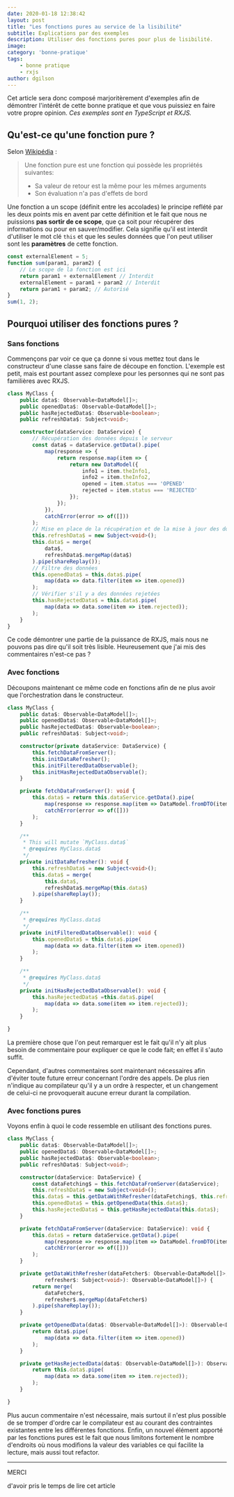 ```yaml
---
date: 2020-01-18 12:38:42
layout: post
title: "Les fonctions pures au service de la lisibilité"
subtitle: Explications par des exemples
description: Utiliser des fonctions pures pour plus de lisibilité.
image: 
category: 'bonne-pratique'
tags:
    - bonne pratique
    - rxjs
author: dgilson
---
```


Cet article sera donc composé marjoritèrement d'exemples afin de démontrer l'intérêt de cette bonne pratique et que vous puissiez en faire votre propre opinion.
*Ces exemples sont en TypeScript et RXJS.*

## Qu'est-ce qu'une fonction pure ?

Selon [Wikipédia](https://fr.wikipedia.org/wiki/Fonction_pure) :

> Une fonction pure est une fonction qui possède les propriétés suivantes:
> * Sa valeur de retour est la même pour les mêmes arguments
> * Son évaluation n'a pas d'effets de bord

Une fonction a un scope (définit entre les accolades) le principe reflété par les deux points mis en avent par cette définition et le fait que nous ne puissions **pas sortir de ce scope**, que ça soit pour récupérer des informations ou pour en sauver/modifier.
Cela signifie qu'il est interdit d'utiliser le mot clé `this` et que les seules données que l'on peut utiliser sont les **paramètres** de cette fonction.

```ts
const externalElement = 5;
function sum(param1, param2) {
    // Le scope de la fonction est ici
    return param1 + externalElement // Interdit
    externalElement = param1 + param2 // Interdit
    return param1 + param2; // Autorisé
}
sum(1, 2);
```

## Pourquoi utiliser des fonctions pures ?

### Sans fonctions

Commençons par voir ce que ça donne si vous mettez tout dans le constructeur d'une classe sans faire de découpe en fonction.
L'exemple est petit, mais est pourtant assez complexe pour les personnes qui ne sont pas familières avec RXJS.

```ts
class MyClass {
    public data$: Observable<DataModel[]>;
    public openedData$: Observable<DataModel[]>;
    public hasRejectedData$: Observable<boolean>;
    public refreshData$: Subject<void>;

    constructor(dataService: DataService) {
        // Récupération des données depuis le serveur
        const data$ = dataService.getData().pipe(
            map(response => {
                return response.map(item => {
                    return new DataModel({
                        info1 = item.theInfo1,
                        info2 = item.theInfo2,
                        opened = item.status === 'OPENED'
                        rejected = item.status === 'REJECTED'
                    });
                });
            }),
            catchError(error => of([]))
        );
        // Mise en place de la récupération et de la mise à jour des données depuis le serveur
        this.refreshData$ = new Subject<void>();
        this.data$ = merge(
            data$,
            refreshData$.mergeMap(data$)
        ).pipe(shareReplay());
        // Filtre des données
        this.openedData$ = this.data$.pipe(
            map(data => data.filter(item => item.opened))
        );
        // Vérifier s'il y a des données rejetées
        this.hasRejectedData$ = this.data$.pipe(
            map(data => data.some(item => item.rejected));
        );
    }
}
```

Ce code démontrer une partie de la puissance de RXJS, mais nous ne pouvons pas dire qu'il soit très lisible. Heureusement que j'ai mis des commentaires n'est-ce pas ?

### Avec fonctions

Découpons maintenant ce même code en fonctions afin de ne plus avoir que l'orchestration dans le constructeur.

```ts
class MyClass {
    public data$: Observable<DataModel[]>;
    public openedData$: Observable<DataModel[]>;
    public hasRejectedData$: Observable<boolean>;
    public refreshData$: Subject<void>;

    constructor(private dataService: DataService) {
        this.fetchDataFromServer();
        this.initDataRefresher();
        this.initFilteredDataObservable();
        this.initHasRejectedDataObservable();
    }

    private fetchDataFromServer(): void {
        this.data$ = return this.dataService.getData().pipe(
            map(response => response.map(item => DataModel.fromDTO(item))),
            catchError(error => of([]))
        );
    }

    /**
     * This will mutate `MyClass.data$`
     * @requires MyClass.data$
     */
    private initDataRefresher(): void {
        this.refreshData$ = new Subject<void>();
        this.data$ = merge(
            this.data$,
            refreshData$.mergeMap(this.data$)
        ).pipe(shareReplay());
    }

    /**
     * @requires MyClass.data$
     */
    private initFilteredDataObservable(): void {
        this.openedData$ = this.data$.pipe(
            map(data => data.filter(item => item.opened))
        );
    }

    /**
     * @requires MyClass.data$
     */
    private initHasRejectedDataObservable(): void {
        this.hasRejectedData$ =this.data$.pipe(
            map(data => data.some(item => item.rejected));
        );
    }

}
```

La première chose que l'on peut remarquer est le fait qu'il n'y ait plus besoin de commentaire pour expliquer ce que le code fait; en effet il s'auto suffit.

Cependant, d'autres commentaires sont maintenant nécessaires afin d'éviter toute future erreur concernant l'ordre des appels.
De plus rien n'indique au compilateur qu'il y a un ordre à respecter, et un changement de celui-ci ne provoquerait aucune erreur durant la compilation.

### Avec fonctions pures

Voyons enfin à quoi le code ressemble en utilisant des fonctions pures.

```ts
class MyClass {
    public data$: Observable<DataModel[]>;
    public openedData$: Observable<DataModel[]>;
    public hasRejectedData$: Observable<boolean>;
    public refreshData$: Subject<void>;

    constructor(dataService: DataService) {
        const dataFetching$ = this.fetchDataFromServer(dataService);
        this.refreshData$ = new Subject<void>();
        this.data$ = this.getDataWithRefresher(dataFetching$, this.refreshData$);
        this.openedData$ = this.getOpenedData(this.data$);
        this.hasRejectedData$ = this.getHasRejectedData(this.data$);
    }

    private fetchDataFromServer(dataService: DataService): void {
        this.data$ = return dataService.getData().pipe(
            map(response => response.map(item => DataModel.fromDTO(item))),
            catchError(error => of([]))
        );
    }

    private getDataWithRefresher(dataFetcher$: Observable<DataModel[]>,
            refresher$: Subject<void>): Observable<DataModel[]>) {
        return merge(
            dataFetcher$,
            refresher$.mergeMap(dataFetcher$)
        ).pipe(shareReplay());
    }

    private getOpenedData(data$: Observable<DataModel[]>): Observable<DataModel[]>) {
        return data$.pipe(
            map(data => data.filter(item => item.opened))
        );
    }

    private getHasRejectedData(data$: Observable<DataModel[]>): Observable<boolean>) {
        return this.data$.pipe(
            map(data => data.some(item => item.rejected));
        );
    }

}
```

Plus aucun commentaire n'est nécessaire, mais surtout il n'est plus possible de se tromper d'ordre car le compilateur est au courant des contraintes existantes entre les différentes fonctions.
Enfin, un nouvel élément apporté par les fonctions pures est le fait que nous limitons fortement le nombre d'endroits où nous modifions la valeur des variables ce qui facilite la lecture, mais aussi tout refactor.

---

<div class="gratitude">
    <span>MERCI</span>
    <p>d'avoir pris le temps de lire cet article</p>
</div>
